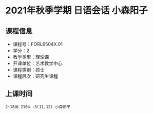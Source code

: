 # 2021年秋季学期 日语会话 小森阳子






## 课程信息

- 课程号：FORL6504X.01
- 学分：2
- 教学类型：理论课
- 开课单位：艺术教学中心
- 课程类别：硕士
- 课程层次：研究生课程

## 上课时间

```
2~18周 2104 :3(11,12) 小森阳子
```

